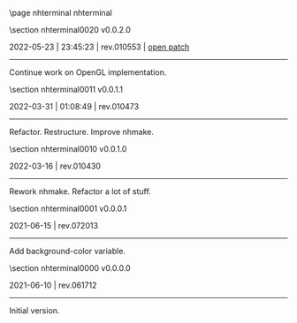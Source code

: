 \page nhterminal nhterminal

<div style="max-width:700px;">

\section nhterminal0020 v0.0.2.0

2022-05-23 | 23:45:23 | rev.010553 | [open patch](../../patches/html/md_pages_6811cfdd57cf3fd4a0dbec076ef11a8723f5787a.html)

 ---

 Continue work on OpenGL implementation.



\section nhterminal0011 v0.0.1.1

2022-03-31 | 01:08:49 | rev.010473

 ---

 Refactor. Restructure. Improve nhmake.









\section nhterminal0010 v0.0.1.0

2022-03-16 | rev.010430

 ---

 Rework nhmake. Refactor a lot of stuff.



\section nhterminal0001 v0.0.0.1

2021-06-15 | rev.072013

 ---

 Add background-color variable.



\section nhterminal0000 v0.0.0.0

2021-06-10 | rev.061712

 ---

 Initial version.



</div>
